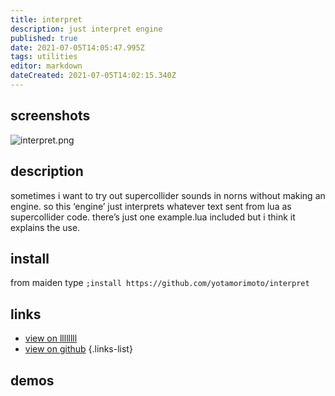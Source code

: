 ```yaml
---
title: interpret
description: just interpret engine
published: true
date: 2021-07-05T14:05:47.995Z
tags: utilities
editor: markdown
dateCreated: 2021-07-05T14:02:15.340Z
---
```


## screenshots

![interpret.png](/community/yota/interpret.png)

## description

sometimes i want to try out supercollider sounds in norns without making an engine. so this ‘engine’ just interprets whatever text sent from lua as supercollider code. there’s just one example.lua included but i think it explains the use.

## install

from maiden type
`;install https://github.com/yotamorimoto/interpret`

## links

- [view on llllllll](https://llllllll.co/t/interpret/46525)
- [view on github](https://github.com/yotamorimoto/interpret)
{.links-list}

## demos
